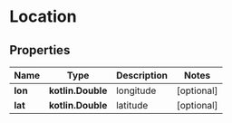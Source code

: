 
# Location

## Properties
Name | Type | Description | Notes
------------ | ------------- | ------------- | -------------
**lon** | **kotlin.Double** | longitude |  [optional]
**lat** | **kotlin.Double** | latitude |  [optional]



